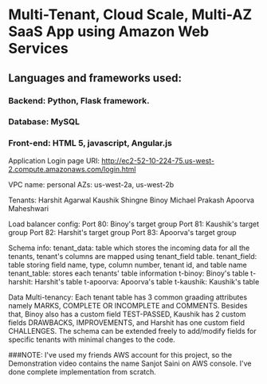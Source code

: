 # Multi-Tenant, Cloud Scale, Multi-AZ SaaS App using Amazon Web Services
## Languages and frameworks used:
### Backend: Python, Flask framework.
### Database: MySQL
### Front-end: HTML 5, javascript, Angular.js

Application Login page URI:
http://ec2-52-10-224-75.us-west-2.compute.amazonaws.com/login.html

VPC name: personal
AZs:  us-west-2a, us-west-2b

Tenants:
Harshit Agarwal
Kaushik Shingne
Binoy Michael Prakash
Apoorva Maheshwari

Load balancer config:
Port 80: Binoy's target group
Port 81: Kaushik's target group
Port 82: Harshit's target group
Port 83: Apoorva's target group

Schema info:
tenant_data: table which stores the incoming data for all the tenants, tenant's columns are mapped using tenant_field table.
tenant_field: table storing field name, type, column number, tenant id, and table name
tenant_table: stores each tenants' table information
t-binoy: Binoy's table
t-harshit: Harshit's table
t-apoorva: Apoorva's table
t-kaushik: Kaushik's table

Data Multi-tenancy:
Each tenant table has 3 common graading attributes namely MARKS, COMPLETE OR INCOMPLETE and COMMENTS. Besides that, Binoy also has a custom field TEST-PASSED, Kaushik has 2 custom fields DRAWBACKS, IMPROVEMENTS, and Harshit has one custom field CHALLENGES.
The schema can be extended freely to add/modify fields for specific tenants with minimal changes to the code.

###NOTE: I've used my friends AWS account for this project, so the Demonstration video contains the name Sanjot Saini on AWS console. I've done complete implementation from scratch. 


